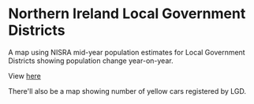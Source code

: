 # Northern Ireland Local Government Districts

A map using NISRA mid-year population estimates for Local Government Districts showing population change year-on-year.

View [here](markpaulin.github.io/lgd-map/)

There'll also be a map showing number of yellow cars registered by LGD.
